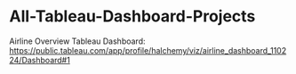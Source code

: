 # All-Tableau-Dashboard-Projects

Airline Overview Tableau Dashboard: 
https://public.tableau.com/app/profile/halchemy/viz/airline_dashboard_110224/Dashboard#1
